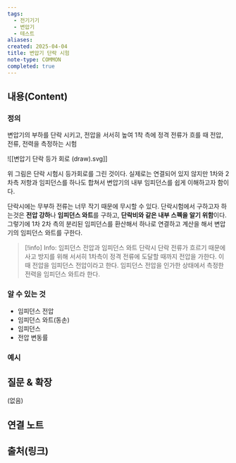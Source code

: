 ```yaml
---
tags:
  - 전기기기
  - 변압기
  - 테스트
aliases: 
created: 2025-04-04
title: 변압기 단락 시험
note-type: COMMON
completed: true
---
```


## 내용(Content)

### 정의



변압기의 부하를 단락 시키고, 전압을 서서히 높여 1착 측에 정격 전류가 흐를 때 전압, 전류, 전력을 측정하는 시험

![[변압기 단락 등가 회로 (draw).svg]]

위 그림은 단락 시험시 등가회로를 그린 것이다. 실제로는 연결되어 있지 않지만 1차와 2차측 저항과 임피던스를 하나도 합쳐서 변압기의 내부 임피던스를 쉽게 이해하고자 함이다.

단락시에는 무부하 전류는 너무 작기 때문에 무시할 수 있다. 단락시험에서 구하고자 하는것은 **전압 강하**나 **임피던스 와트**를 구하고, **단락비와 같은 내부 스펙을 알기 위함**이다. 그렇기에 1차 2차 측의 분리된 임피던스를 환산해서 하나로 연결하고 계산을 해서 변압기의 임피던스 와트를 구한다. 

>[!info] Info: 임피던스 전압과 임피던스 와트
>단락시 단락 전류가 흐르기 때문에 사고 방지를 위해 서서히 1차측이 정격 전류에 도달할 때까지 전압을 가한다. 이 때 전압을 임피던스 전압이라고 한다. 임피던스 전압을 인가한 상태에서 측정한 전력을 임피던스 와트라 한다.

### 알 수 있는 것

- 임피던스 전압
- 임피던스 와트(동손)
- 임피던스
- 전압 변동률

### 예시



## 질문 & 확장

(없음)

## 연결 노트

## 출처(링크)

